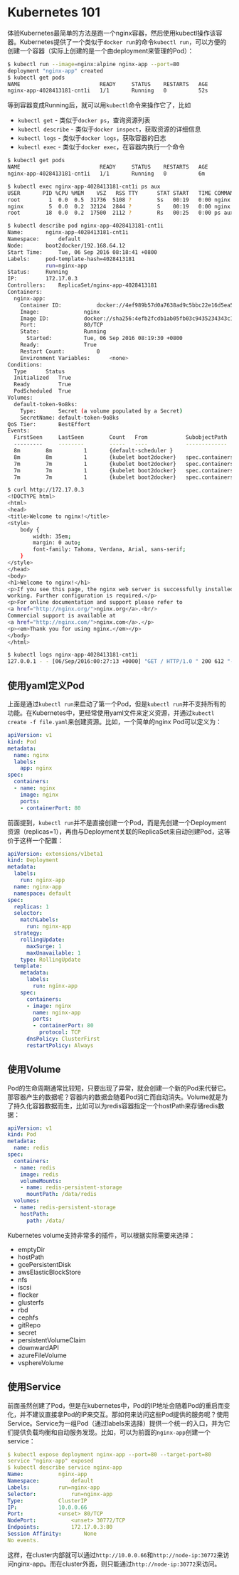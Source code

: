 # Kubernetes 101

体验Kubernetes最简单的方法是跑一个nginx容器，然后使用kubectl操作该容器。Kubernetes提供了一个类似于`docker run`的命令`kubectl run`，可以方便的创建一个容器（实际上创建的是一个由deployment来管理的Pod）：

```sh
$ kubectl run --image=nginx:alpine nginx-app --port=80               
deployment "nginx-app" created                                         
$ kubectl get pods
NAME                         READY     STATUS    RESTARTS   AGE
nginx-app-4028413181-cnt1i   1/1       Running   0          52s
```

等到容器变成Running后，就可以用`kubectl`命令来操作它了，比如

- `kubectl get` - 类似于`docker ps`，查询资源列表
- `kubectl describe` - 类似于`docker inspect`，获取资源的详细信息
- `kubectl logs` - 类似于`docker logs`，获取容器的日志
- `kubectl exec` - 类似于`docker exec`，在容器内执行一个命令
                  
```sh
$ kubectl get pods
NAME                         READY     STATUS    RESTARTS   AGE
nginx-app-4028413181-cnt1i   1/1       Running   0          6m

$ kubectl exec nginx-app-4028413181-cnt1i ps aux
USER       PID %CPU %MEM    VSZ   RSS TTY      STAT START   TIME COMMAND
root         1  0.0  0.5  31736  5108 ?        Ss   00:19   0:00 nginx: master process nginx -g daemon off;
nginx        5  0.0  0.2  32124  2844 ?        S    00:19   0:00 nginx: worker process
root        18  0.0  0.2  17500  2112 ?        Rs   00:25   0:00 ps aux

$ kubectl describe pod nginx-app-4028413181-cnt1i
Name:  		nginx-app-4028413181-cnt1i
Namespace:     	default
Node:  		boot2docker/192.168.64.12
Start Time:    	Tue, 06 Sep 2016 08:18:41 +0800
Labels:		pod-template-hash=4028413181
       		run=nginx-app
Status:		Running
IP:    		172.17.0.3
Controllers:   	ReplicaSet/nginx-app-4028413181
Containers:
  nginx-app:
    Container ID:      		docker://4ef989b57d0a7638ad9c5bbc22e16d5ea5b459281c77074fc982eba50973107f
    Image:     			nginx
    Image ID:  			docker://sha256:4efb2fcdb1ab05fb03c9435234343c1cc65289eeb016be86193e88d3a5d84f6b
    Port:      			80/TCP
    State:     			Running
      Started: 			Tue, 06 Sep 2016 08:19:30 +0800
    Ready:     			True
    Restart Count:     		0
    Environment Variables:     	<none>
Conditions:
  Type 		Status
  Initialized  	True
  Ready        	True
  PodScheduled 	True
Volumes:
  default-token-9o8ks:
    Type:      	Secret (a volume populated by a Secret)
    SecretName:	default-token-9o8ks
QoS Tier:      	BestEffort
Events:
  FirstSeen    	LastSeen       	Count  	From   			SubobjectPath  			Type   		Reason 		Message
  ---------    	--------       	-----  	----   			-------------  			--------       	------ 		-------
  8m   		8m     		1      	{default-scheduler }   					Normal 		Scheduled      	Successfully assigned nginx-app-4028413181-cnt1i to boot2docker
  8m   		8m     		1      	{kubelet boot2docker}  	spec.containers{nginx-app}     	Normal 		Pulling		pulling image "nginx"
  7m   		7m     		1      	{kubelet boot2docker}  	spec.containers{nginx-app}     	Normal 		Pulled 		Successfully pulled image "nginx"
  7m   		7m     		1      	{kubelet boot2docker}  	spec.containers{nginx-app}     	Normal 		Created		Created container with docker id 4ef989b57d0a
  7m   		7m     		1      	{kubelet boot2docker}  	spec.containers{nginx-app}     	Normal 		Started		Started container with docker id 4ef989b57d0a

$ curl http://172.17.0.3
<!DOCTYPE html>
<html>
<head>
<title>Welcome to nginx!</title>
<style>
    body {
        width: 35em;
        margin: 0 auto;
        font-family: Tahoma, Verdana, Arial, sans-serif;
    }
</style>
</head>
<body>
<h1>Welcome to nginx!</h1>
<p>If you see this page, the nginx web server is successfully installed and
working. Further configuration is required.</p>
<p>For online documentation and support please refer to
<a href="http://nginx.org/">nginx.org</a>.<br/>
Commercial support is available at
<a href="http://nginx.com/">nginx.com</a>.</p>
<p><em>Thank you for using nginx.</em></p>
</body>
</html>

$ kubectl logs nginx-app-4028413181-cnt1i
127.0.0.1 - - [06/Sep/2016:00:27:13 +0000] "GET / HTTP/1.0 " 200 612 "-" "-" "-"
```

## 使用yaml定义Pod

上面是通过`kubectl run`来启动了第一个Pod，但是`kubectl run`并不支持所有的功能。在Kubernetes中，更经常使用yaml文件来定义资源，并通过`kubectl create -f file.yaml`来创建资源。比如，一个简单的nginx Pod可以定义为：

```yaml
apiVersion: v1
kind: Pod
metadata:
  name: nginx
  labels:
    app: nginx
spec:
  containers:
  - name: nginx
    image: nginx
    ports:
    - containerPort: 80
```

前面提到，`kubectl run`并不是直接创建一个Pod，而是先创建一个Deployment资源（replicas=1），再由与Deployment关联的ReplicaSet来自动创建Pod，这等价于这样一个配置：

```yaml
apiVersion: extensions/v1beta1
kind: Deployment
metadata:
  labels:
    run: nginx-app
  name: nginx-app
  namespace: default
spec:
  replicas: 1
  selector:
    matchLabels:
      run: nginx-app
  strategy:
    rollingUpdate:
      maxSurge: 1
      maxUnavailable: 1
    type: RollingUpdate
  template:
    metadata:
      labels:
        run: nginx-app
    spec:
      containers:
      - image: nginx
        name: nginx-app
        ports:
        - containerPort: 80
          protocol: TCP
      dnsPolicy: ClusterFirst
      restartPolicy: Always
```

## 使用Volume

Pod的生命周期通常比较短，只要出现了异常，就会创建一个新的Pod来代替它。那容器产生的数据呢？容器内的数据会随着Pod消亡而自动消失。Volume就是为了持久化容器数据而生，比如可以为redis容器指定一个hostPath来存储redis数据：

```yaml
apiVersion: v1
kind: Pod
metadata:
  name: redis
spec:
  containers:
  - name: redis
    image: redis
    volumeMounts:
    - name: redis-persistent-storage
      mountPath: /data/redis
  volumes:
  - name: redis-persistent-storage
    hostPath:
      path: /data/
```

Kubernetes volume支持非常多的插件，可以根据实际需要来选择：

* emptyDir
* hostPath
* gcePersistentDisk
* awsElasticBlockStore
* nfs
* iscsi
* flocker
* glusterfs
* rbd
* cephfs
* gitRepo
* secret
* persistentVolumeClaim
* downwardAPI
* azureFileVolume
* vsphereVolume

## 使用Service

前面虽然创建了Pod，但是在kubernetes中，Pod的IP地址会随着Pod的重启而变化，并不建议直接拿Pod的IP来交互。那如何来访问这些Pod提供的服务呢？使用Service。Service为一组Pod（通过labels来选择）提供一个统一的入口，并为它们提供负载均衡和自动服务发现。比如，可以为前面的`nginx-app`创建一个service：

```yaml
$ kubectl expose deployment nginx-app --port=80 --target-port=80
service "nginx-app" exposed
$ kubectl describe service nginx-app
Name:  			nginx-app
Namespace:     		default
Labels:			run=nginx-app
Selector:      		run=nginx-app
Type:  			ClusterIP
IP:    			10.0.0.66
Port:  			<unset>	80/TCP
NodePort:      		<unset>	30772/TCP
Endpoints:     		172.17.0.3:80
Session Affinity:      	None
No events.
```

这样，在cluster内部就可以通过`http://10.0.0.66`和`http://node-ip:30772`来访问nginx-app。而在cluster外面，则只能通过`http://node-ip:30772`来访问。


